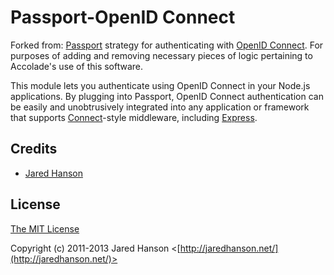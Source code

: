 # Passport-OpenID Connect

Forked from: [Passport](https://github.com/jaredhanson/passport) strategy for authenticating
with [OpenID Connect](http://openid.net/connect/). For purposes of adding and removing necessary pieces of logic pertaining to Accolade's use of this software.

This module lets you authenticate using OpenID Connect in your Node.js
applications.  By plugging into Passport, OpenID Connect authentication can be
easily and unobtrusively integrated into any application or framework that
supports [Connect](http://www.senchalabs.org/connect/)-style middleware,
including [Express](http://expressjs.com/).

## Credits

  - [Jared Hanson](http://github.com/jaredhanson)

## License

[The MIT License](http://opensource.org/licenses/MIT)

Copyright (c) 2011-2013 Jared Hanson <[http://jaredhanson.net/](http://jaredhanson.net/)>

